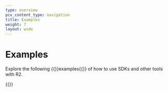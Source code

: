 ```yaml
---
type: overview
pcx_content_type: navigation
title: Examples
weight: 7
layout: wide
---
```


# Examples

Explore the following {{<glossary-tooltip term_id="code example">}}examples{{</glossary-tooltip>}} of how to use SDKs and other tools with R2.

{{<directory-listing>}}